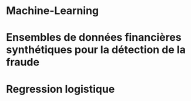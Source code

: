 # Machine-Learning
# Ensembles de données financières synthétiques pour la détection de la fraude
# Regression logistique
